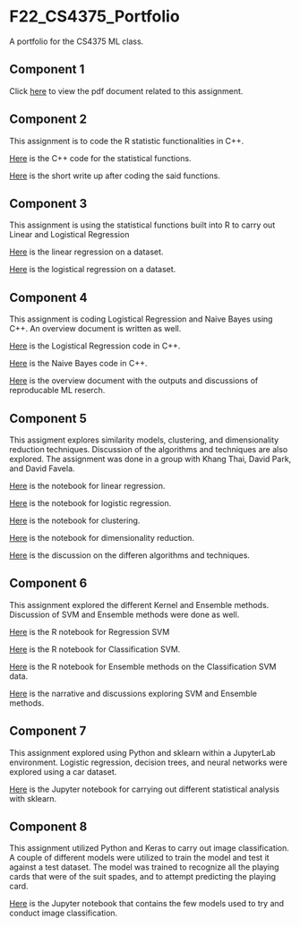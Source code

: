 # F22_CS4375_Portfolio
A portfolio for the CS4375 ML class.

## Component 1
Click [here](https://github.com/JHoGit1/UTD_CS_Portfolio/blob/main/CS4375_Portfolio/Component%201/C1_Jonathan_Ho_Overview_of_ML.pdf) to view the pdf document related to this assignment.

## Component 2
This assignment is to code the R statistic functionalities in C++.

[Here](https://github.com/JHoGit1/UTD_CS_Portfolio/blob/main/CS4375_Portfolio/Component%202/C2_Jonathan_Ho_stat_functs.cpp) is the C++ code for the statistical functions.

[Here](https://github.com/JHoGit1/UTD_CS_Portfolio/blob/main/CS4375_Portfolio/Component%202/C2_Jonathan_Ho_Report.pdf) is the short write up after coding the said functions.

## Component 3
This assignment is using the statistical functions built into R to carry out Linear and Logistical Regression

[Here](https://github.com/JHoGit1/UTD_CS_Portfolio/blob/main/CS4375_Portfolio/Component%203/C3_Regression.pdf) is the linear regression on a dataset.

[Here](https://github.com/JHoGit1/UTD_CS_Portfolio/blob/main/CS4375_Portfolio/Component%203/C3_Classification.pdf) is the logistical regression on a dataset.

## Component 4
This assignment is coding Logistical Regression and Naive Bayes using C++. An overview document is written as well.

[Here](https://github.com/JHoGit1/UTD_CS_Portfolio/blob/main/CS4375_Portfolio/Component%204/C4_Jonathan_Ho_LogReg.cpp) is the Logistical Regression code in C++.

[Here](https://github.com/JHoGit1/UTD_CS_Portfolio/blob/main/CS4375_Portfolio/Component%204/C4_Jonathan_Ho_NaiveBayes.cpp) is the Naive Bayes code in C++.

[Here](https://github.com/JHoGit1/UTD_CS_Portfolio/blob/main/CS4375_Portfolio/Component%204/C4_Jonathan_Ho_Overview.pdf) is the overview document with the outputs and discussions of reproducable ML reserch.

## Component 5
This assigment explores similarity models, clustering, and dimensionality reduction techniques. Discussion of the algorithms and techniques are also explored. The assignment was done in a group with Khang Thai, David Park, and David Favela.

[Here](https://github.com/JHoGit1/UTD_CS_Portfolio/blob/main/CS4375_Portfolio/Component%205/C5_Linear_Regression.pdf) is the notebook for linear regression.

[Here](https://github.com/JHoGit1/UTD_CS_Portfolio/blob/main/CS4375_Portfolio/Component%205/C5_Logistic_Regression.pdf) is the notebook for logistic regression.

[Here](https://github.com/JHoGit1/UTD_CS_Portfolio/blob/main/CS4375_Portfolio/Component%205/C5_Clustering.pdf) is the notebook for clustering.

[Here](https://github.com/JHoGit1/UTD_CS_Portfolio/blob/main/CS4375_Portfolio/Component%205/C5_Dimensionality_Reduction.pdf) is the notebook for dimensionality reduction.

[Here](https://github.com/JHoGit1/UTD_CS_Portfolio/blob/main/CS4375_Portfolio/Component%205/C5_Narrative.pdf) is the discussion on the differen algorithms and techniques.

## Component 6
This assignment explored the different Kernel and Ensemble methods. Discussion of SVM and Ensemble methods were done as well.

[Here](https://github.com/JHoGit1/UTD_CS_Portfolio/blob/main/CS4375_Portfolio/Component%206/C6_Regression_SVM.pdf) is the R notebook for Regression SVM

[Here](https://github.com/JHoGit1/UTD_CS_Portfolio/blob/main/CS4375_Portfolio/Component%206/C6_Classification_SVM.pdf) is the R notebook for Classification SVM.

[Here](https://github.com/JHoGit1/UTD_CS_Portfolio/blob/main/CS4375_Portfolio/Component%206/C6_Ensemble.pdf) is the R notebook for Ensemble methods on the Classification SVM data.

[Here](https://github.com/JHoGit1/UTD_CS_Portfolio/blob/main/CS4375_Portfolio/Component%206/C6_Jonathan_Ho_SVM_ES.pdf) is the narrative and discussions exploring SVM and Ensemble methods.

## Component 7
This assignment explored using Python and sklearn within a JupyterLab environment. Logistic regression, decision trees, and neural networks were explored using a car dataset.

[Here](https://github.com/JHoGit1/UTD_CS_Portfolio/blob/main/CS4375_Portfolio/Component%207/C7_ML_with_sklearn.pdf) is the Jupyter notebook for carrying out different statistical analysis with sklearn.

## Component 8
This assignment utilized Python and Keras to carry out image classification. A couple of different models were utilized to train the model and test it against a test dataset. The model was trained to recognize all the playing cards that were of the suit spades, and to attempt predicting the playing card.

[Here](https://github.com/JHoGit1/UTD_CS_Portfolio/blob/main/CS4375_Portfolio/Component%208/C8_Keras_Image_Classification.pdf) is the Jupyter notebook that contains the few models used to try and conduct image classification.